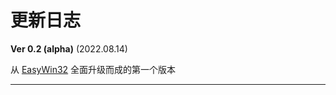 # 更新日志

**Ver 0.2 (alpha)** (2022.08.14)

从 [EasyWin32](http://github.com/zouhuidong/EasyWin32) 全面升级而成的第一个版本

---
